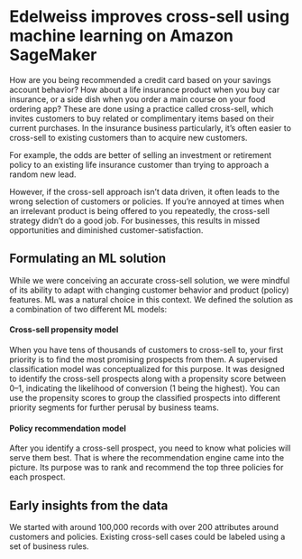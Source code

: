 
# Edelweiss improves cross-sell using machine learning on Amazon SageMaker


How are you being recommended a credit card based on your savings account behavior? How about a life insurance product when you buy car insurance, or a side dish when you order a main course on your food ordering app? These are done using a practice called cross-sell, which invites customers to buy related or complimentary items based on their current purchases. In the insurance business particularly, it’s often easier to cross-sell to existing customers than to acquire new customers. 

For example, the odds are better of selling an investment or retirement policy to an existing life insurance customer than trying to approach a random new lead.

However, if the cross-sell approach isn’t data driven, it often leads to the wrong selection of customers or policies. If you’re annoyed at times when an irrelevant product is being offered to you repeatedly, the cross-sell strategy didn’t do a good job. For businesses, this results in missed opportunities and diminished customer-satisfaction.

## Formulating an ML solution

While we were conceiving an accurate cross-sell solution, we were mindful of its ability to adapt with changing customer behavior and product (policy) features. ML was a natural choice in this context. We defined the solution as a combination of two different ML models:

#### Cross-sell propensity model 

When you have tens of thousands of customers to cross-sell to, your first priority is to find the most promising prospects from them. A supervised classification model was conceptualized for this purpose. It was designed to identify the cross-sell prospects along with a propensity score between 0–1, indicating the likelihood of conversion (1 being the highest). You can use the propensity scores to group the classified prospects into different priority segments for further perusal by business teams.

#### Policy recommendation model

After you identify a cross-sell prospect, you need to know what policies will serve them best. That is where the recommendation engine came into the picture. Its purpose was to rank and recommend the top three policies for each prospect.

## Early insights from the data
We started with around 100,000 records with over 200 attributes around customers and policies. Existing cross-sell cases could be labeled using a set of business rules.

